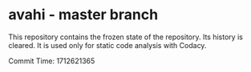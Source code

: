 # avahi - master branch

This repository contains the frozen state of the repository.
Its history is cleared. It is used only for static code
analysis with Codacy.

Commit Time: 1712621365